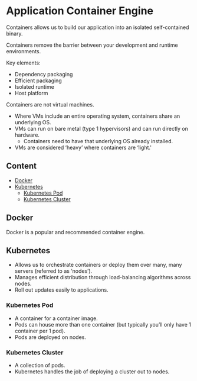 <!-- omit from toc -->
# Application Container Engine

Containers allows us to build our application into an isolated self-contained binary.

Containers remove the barrier between your development and runtime environments.

Key elements:

- Dependency packaging
- Efficient packaging
- Isolated runtime
- Host platform

Containers are not virtual machines.

- Where VMs include an entire operating system, containers share an underlying OS.
- VMs can run on bare metal (type 1 hypervisors) and can run directly on hardware.
  - Containers need to have that underlying OS already installed.
- VMs are considered ‘heavy’ where containers are ‘light.'

<!-- omit from toc -->
## Content

- [Docker](#docker)
- [Kubernetes](#kubernetes)
  - [Kubernetes Pod](#kubernetes-pod)
  - [Kubernetes Cluster](#kubernetes-cluster)

## Docker

Docker is a popular and recommended container engine.

## Kubernetes

- Allows us to orchestrate containers or deploy them over many, many servers (referred to as ‘nodes’).
- Manages efficient distribution through load-balancing algorithms across nodes.
- Roll out updates easily to applications.

### Kubernetes Pod

- A container for a container image.
- Pods can house more than one container (but typically you’ll only have 1 container per 1 pod).
- Pods are deployed on nodes.

### Kubernetes Cluster

- A collection of pods.
- Kubernetes handles the job of deploying a cluster out to nodes.
